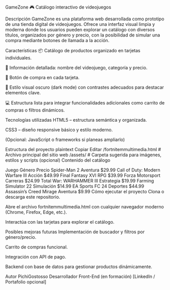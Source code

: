GameZone 🎮
Catálogo interactivo de videojuegos

Descripción
GameZone es una plataforma web desarrollada como prototipo de una tienda digital de videojuegos. Ofrece una interfaz visual limpia y moderna donde los usuarios pueden explorar un catálogo con diversos títulos, organizados por género y precio, con la posibilidad de simular una compra mediante botones de llamada a la acción.



Características
📦 Catálogo de productos organizado en tarjetas individuales.

🧾 Información detallada: nombre del videojuego, categoría y precio.

🔘 Botón de compra en cada tarjeta.

🎨 Estilo visual oscuro (dark mode) con contrastes adecuados para destacar elementos clave.

💻 Estructura lista para integrar funcionalidades adicionales como carrito de compras o filtros dinámicos.

Tecnologías utilizadas
HTML5 – estructura semántica y organizada.

CSS3 – diseño responsive básico y estilo moderno.

(Opcional: JavaScript o frameworks si planeas ampliarlo)

Estructura del proyecto
plaintext
Copiar
Editar
/fortnitemmultimedia.html   # Archivo principal del sitio web
/assets/                    # Carpeta sugerida para imágenes, estilos y scripts (opcional)
Contenido del catálogo

Juego	Género	Precio
Spider-Man 2	Aventura	$29.99
Call of Duty: Modern Warfare III	Acción	$49.99
Final Fantasy XVI	RPG	$39.99
Forza Motorsport	Carreras	$24.99
Total War: WARHAMMER III	Estrategia	$19.99
Farming Simulator 22	Simulación	$14.99
EA Sports FC 24	Deportes	$44.99
Assassin’s Creed Mirage	Aventura	$9.99
Cómo ejecutar el proyecto
Clona o descarga este repositorio.

Abre el archivo fortnitemmultimedia.html con cualquier navegador moderno (Chrome, Firefox, Edge, etc.).

Interactúa con las tarjetas para explorar el catálogo.

Posibles mejoras futuras
Implementación de buscador y filtros por género/precio.

Carrito de compras funcional.

Integración con API de pago.

Backend con base de datos para gestionar productos dinámicamente.

Autor
PichiGostosso
Desarrollador Front-End (en formación)
[LinkedIn / Portafolio opcional]

